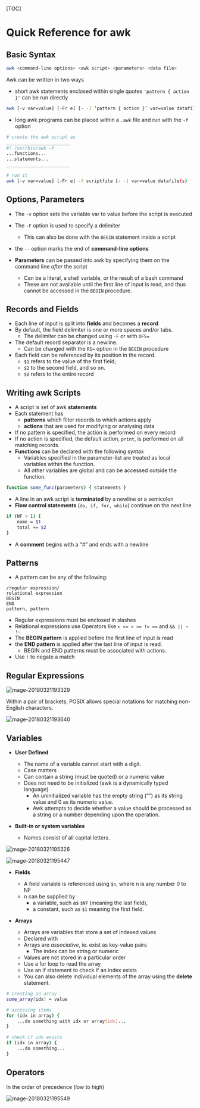 [TOC]

# Quick Reference for awk


## Basic Syntax

```bash
awk <command-line options> <awk script> <parameters> <data file>
```
Awk can be written in two ways

- short awk statements enclosed within single quotes `'pattern { action }'` can be run directly

```bash
awk [-v var=value] [-Fr e] [- -] ’pattern { action }’ var=value datafile(s)
```

- long awk programs can be placed within a `.awk` file and run with the `-f` option

```bash
# create the awk script as 
________________________
#! /usr/bin/awk -f
...functions...
...statements...
________________________

# run it
awk [-v var=value] [-Fr e] -f scriptfile [- -] var=value datafile(s)
```

## Options, Parameters

- The `-v` option sets the variable var to value before the script is executed
- The `-F` option is used to specify a delimiter
    - This can also be done with the `BEGIN` statement inside a script
- the `--` option marks the end of **command-line options**

- **Parameters** can be passed into awk by specifying them on the command line _after_ the script
    - Can be a literal, a shell variable, or the result of a bash command  
    - These are not available until the first line of input is read, and thus cannot be accessed in the `BEGIN` procedure.



## Records and Fields

- Each line of input is split into **fields** and becomes a **record**
- By default, the field delimiter is one or more spaces and/or tabs. 
    - The delimiter can be changed using `-F` or with `OFS=`
- The default record separator is a newline.  
    - Can be changed with the `RS=` option in the `BEGIN` procedure
- Each field can be referenced by its position in the record. 
    - `$1` refers to the value of the first field; 
    - `$2` to the second field, and so on. 
    - `$0` refers to the entire record



## Writing awk Scripts

- A script is set of awk **statements**
- Each statement has
    - **patterns** which filter records to which actions apply
    - **actions** that are used for modifying or analysing data
- If no pattern is specified, the action is performed on every record
- If no action is specified, the default action, `print`, is performed on all matching records.
- **Functions** can be declared with the following syntax
    - Variables specified in the parameter-list are treated as local variables within the function. 
    - All other variables are global and can be accessed outside the function.

```bash
function some_func(parameters) { statements } 
```

- A line in an awk script is **terminated** by a newline or a semicolon
- **Flow control statements** (`do, if, for, while`) continue on the next line

```bash
if (NF > 1) { 
    name = $1
    total += $2
}
```
- A **comment** begins with a “#” and ends with a newline

## Patterns

- A pattern can be any of the following:

```
/regular expression/ 
relational expression 
BEGIN
END
pattern, pattern
```

- Regular expressions must be enclosed in slashes
- Relational expressions use Operators like `< <= > >= != ==` and `&& || ~ !~`
- The **BEGIN pattern** is applied before the first line of input is read
- the **END pattern** is applied after the last line of input is read.
    - BEGIN and END patterns must be associated with actions.
- Use `!` to negate a match



## Regular Expressions

![mage-20180321193329](/var/folders/kv/l02c_chn7tqd9cmrvyms7vy4bfc09j/T/abnerworks.Typora/image-201803211933291.png)

Within a pair of brackets, POSIX allows special notations for matching non-English
characters.			

![mage-20180321193640](/var/folders/kv/l02c_chn7tqd9cmrvyms7vy4bfc09j/T/abnerworks.Typora/image-201803211936406.png)



## Variables

- **User Defined**
    - The name of a variable cannot start with a digit.
    - Case matters
    - Can contain a string (must be quoted) or a numeric value
    - Does not need to be initialized (awk is a dynamically typed language)
        - An uninitialized variable has the empty string (“”) as its string value and 0 as its numeric value. 
        - Awk attempts to decide whether a value should be processed as a string or a number depending upon the operation.  

- **Built-in or system variables** 
    - Names consist of all capital letters.

![mage-20180321195326](/var/folders/kv/l02c_chn7tqd9cmrvyms7vy4bfc09j/T/abnerworks.Typora/image-201803211953264.png)

![mage-20180321195447](/var/folders/kv/l02c_chn7tqd9cmrvyms7vy4bfc09j/T/abnerworks.Typora/image-201803211954471.png)

- **Fields**
    - A field variable is referenced using `$n`, where n is any number 0 to NF
    - n can be supplied by 
        - a variable, such as `$NF` (meaning the last field), 
        - a constant, such as `$1` meaning the first field.

- **Arrays**
    - Arrays are variables that store a set of indexed values
    - Declared with
    - Arrays are _associative_, ie. exist as key-value pairs
        - The index can be string or numeric
    - Values are not stored in a particular order
    - Use a for loop to read the array
    - Use an if statement to check if an index exists
    - You can also delete individual elements of the array using the **delete** statement.

```bash
# creating an array
some_array[idx] = value

# accessing items
for (idx in array) {
    ...do something with idx or array[idx]...
}

# check if idx exists
if (idx in array) {
    ...do something...
}
```



## Operators 

In the order of precedence (low to high)

![mage-20180321195549](/var/folders/kv/l02c_chn7tqd9cmrvyms7vy4bfc09j/T/abnerworks.Typora/image-201803211955495.png)





